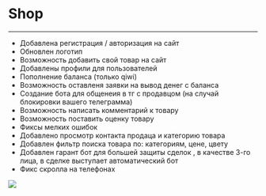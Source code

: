 # Shop
***
*  Добавлена регистрация / авторизация на сайт
*  Обновлен логотип
*  Возможность добавить свой товар на сайт
*  Добавлены профили для пользователей
*  Пополнение баланса (только qiwi)
*  Возможность оставленя заявки на вывод денег с баланса
*  Создание бота для общенеия в тг с продавцом (на случай блокировки вашего телеграмма)
*  Возможность написать комментарий к товару
*  Возможность поставить оценку товару
*  Фиксы мелких ошибок
*  Добавлено просмотр контакта продаца и категорию товара
*  Добавлен фильтр поиска товара по: категориям, цене, цвету
*  Добавлен гарант бот для большей защиты сделок , в качестве 3-го лица, в сделке выступает автоматический бот
*  Фикс скролла на телефонах


![](https://i.ibb.co/TtdfBSM/Ym-Ta-MYhl-Y9.gif)